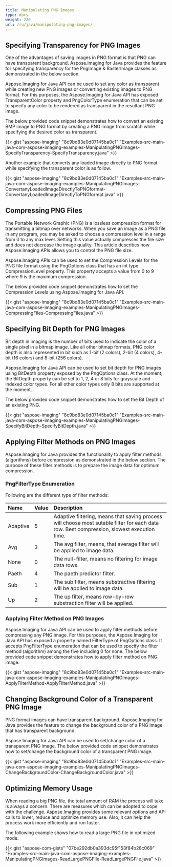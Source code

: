 ```yaml
---
title: Manipulating PNG Images
type: docs
weight: 220
url: /ru/java/manipulating-png-images/
---
```


## **Specifying Transparency for PNG Images**
One of the advantages of saving images in PNG format is that PNG can have transparent background. Aspose.Imaging for Java provides the feature for specifying transparency for the PngImage & RasterImage classes as demonstrated in the below section.

Aspose.Imaging for Java API can be used to set any color as transparent while creating new PNG images or converting existing images to PNG format. For this purposes, the Aspose.Imaging for Java API has exposed TransparentColor property and PngColorType enumeration that can be set to specify any color to be rendered as transparent in the resultant PNG image.

The below provided code snippet demonstrates how to convert an existing BMP image to PNG format by creating a PNG image from scratch while specifying the desired color as transparent.

{{< gist "aspose-imaging" "8c9bd83e0d07145ba0c1" "Examples-src-main-java-com-aspose-imaging-examples-ManipulatingPNGImages-SpecifyTransparency-SpecifyTransparency.java" >}}


Another example that converts any loaded image directly to PNG format while specifying the transparent color is as follow.

{{< gist "aspose-imaging" "8c9bd83e0d07145ba0c1" "Examples-src-main-java-com-aspose-imaging-examples-ManipulatingPNGImages-ConvertanyLoadedImageDirectlyToPNGformat-ConvertanyLoadedImageDirectlyToPNGformat.java" >}}
## **Compressing PNG Files**
The Portable Network Graphic (PNG) is a lossless compression format for transmitting a bitmap over networks. When you save an image as a PNG file in any program, you may be asked to choose a compression level in a range from 0 to any max level. Setting this value actually compresses the file size and does not decrease the image quality. This article describes how Aspose.Imaging APIs allows you to control the PNG file size.

Aspose.Imaging APIs can be used to set the Compression Levels for the PNG file format using the PngOptions class that has an int type CompressionLevel property. This property accepts a value from 0 to 9 where 9 is the maximum compression.

The below provided code snippet demonstrates how to set the Compression Levels using Aspose.Imaging for Java API.

{{< gist "aspose-imaging" "8c9bd83e0d07145ba0c1" "Examples-src-main-java-com-aspose-imaging-examples-ManipulatingPNGImages-CompressingFiles-CompressingFiles.java" >}}
## **Specifying Bit Depth for PNG Images**
Bit depth in imaging is the number of bits used to indicate the color of a single pixel in a bitmap image. Like all other bitmap formats, PNG color depth is also represented in bit such as 1-bit (2 colors), 2-bit (4 colors), 4-bit (16 colors) and 8-bit (256 colors).

Aspose.Imaging for Java API can be used to set bit depth for PNG images using BitDepth property exposed by the PngOptions class. At the moment, the BitDepth property can be set to 1, 2, 4 or 8 bits for grayscale and indexed color types. For all other color types only 8 bits are supported at the moment.

The below provided code snippet demonstrates how to set the Bit Depth of an existing PNG.

{{< gist "aspose-imaging" "8c9bd83e0d07145ba0c1" "Examples-src-main-java-com-aspose-imaging-examples-ManipulatingPNGImages-SpecifyBitDepth-SpecifyBitDepth.java" >}}
## **Applying Filter Methods on PNG Images**
Aspose.Imaging for Java provides the functionality to apply filter methods (algorithms) before compression as demonstrated in the below section. The purpose of these filter methods is to prepare the image data for optimum compression.
### **PngFilterType Enumeration**
Following are the different type of filter methods:

|**Name**|**Value**|**Description**|
| :- | :- | :- |
|Adaptive|5|Adaptive filtering, means that saving process will choose most sutable filter for each data row. Best compression, slowest execution time.|
|Avg|3|The avg filter, means, that average filter will be applied to image data.|
|None|0|The null-filter, means no filtering for image data rows.|
|Paeth|4|The paeth predictor filter.|
|Sub|1|The sub filter, means substractive filtering will be applied to image data.|
|Up|2|The up filter, means row-by-row substraction filter will be applied.|
### **Applying Filter Method on PNG Images**
Aspose.Imaging for Java API can be used to apply filter methods before compressing any PNG image. For this purposes, the Aspose.Imaging for Java API has exposed a property named FilterType of PngOptions class. It accepts PngFilterType enumeration that can be used to specify the filter method (algorithm) among the five including 0 for none. The below provided code snippet demonstrates how to apply filter method on PNG image.

{{< gist "aspose-imaging" "8c9bd83e0d07145ba0c1" "Examples-src-main-java-com-aspose-imaging-examples-ManipulatingPNGImages-ApplyFilterMethod-ApplyFilterMethod.java" >}}
## **Changing Background Color of a Transparent PNG Image**
PNG format images can have transparent background. Aspose.Imaging for Java provides the feature to change the background color of a PNG image that has transparent background.

Aspose.Imaging for Java API can be used to set/change color of a transparent PNG image. 
The below provided code snippet demonstrates how to set/change the background color of a transparent PNG image.

{{< gist "aspose-imaging" "8c9bd83e0d07145ba0c1" "Examples-src-main-java-com-aspose-imaging-examples-ManipulatingPNGImages-ChangeBackgroundColor-ChangeBackgroundColor.java" >}}
## **Optimizing Memory Usage**
When reading a big PNG file, the total amount of RAM the process will take is always a concern. There are measures which can be adopted to cope with the challenge. Aspose.Imaging provides some relevant options and API calls to lower, reduce and optimize memory use. Also, it can help the process work more efficiently and run faster.

The following example shows how to read a large PNG file in optimized mode.



{{< gist "aspose-com-gists" "07be292db0a393dc95f153f84b28c069" "Examples-src-main-java-com-aspose-imaging-examples-ManipulatingPNGImages-ReadLargePNGFile-ReadLargePNGFile.java" >}}




